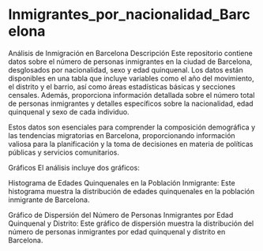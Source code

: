 # Inmigrantes_por_nacionalidad_Barcelona

Análisis de Inmigración en Barcelona
Descripción
Este repositorio contiene datos sobre el número de personas inmigrantes en la ciudad de Barcelona, desglosados por nacionalidad, sexo y edad quinquenal. Los datos están disponibles en una tabla que incluye variables como el año del movimiento, el distrito y el barrio, así como áreas estadísticas básicas y secciones censales. Además, proporciona información detallada sobre el número total de personas inmigrantes y detalles específicos sobre la nacionalidad, edad quinquenal y sexo de cada individuo.

Estos datos son esenciales para comprender la composición demográfica y las tendencias migratorias en Barcelona, proporcionando información valiosa para la planificación y la toma de decisiones en materia de políticas públicas y servicios comunitarios.

Gráficos
El análisis incluye dos gráficos:

Histograma de Edades Quinquenales en la Población Inmigrante: Este histograma muestra la distribución de edades quinquenales en la población inmigrante de Barcelona.

Gráfico de Dispersión del Número de Personas Inmigrantes por Edad Quinquenal y Distrito: Este gráfico de dispersión muestra la distribución del número de personas inmigrantes por edad quinquenal y distrito en Barcelona.